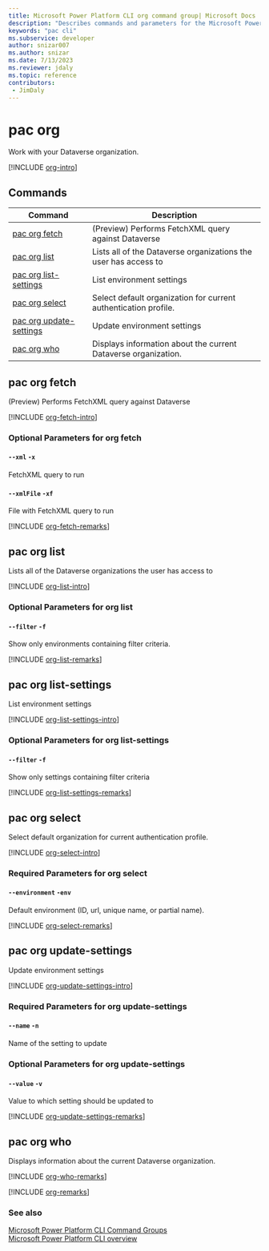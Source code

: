 ```yaml
---
title: Microsoft Power Platform CLI org command group| Microsoft Docs
description: "Describes commands and parameters for the Microsoft Power Platform CLI org command group."
keywords: "pac cli"
ms.subservice: developer
author: snizar007
ms.author: snizar
ms.date: 7/13/2023
ms.reviewer: jdaly
ms.topic: reference
contributors: 
 - JimDaly
---
```

<!-- 
Do not edit this file. 
This file is generated by a program and any changes will be overwritten when this topic is re-generated.
Use the include files to add additional content to this topic.
-->
# pac org

Work with your Dataverse organization.

[!INCLUDE [org-intro](includes/org-intro.md)]

## Commands

|Command|Description|
|---------|---------|
|[pac org fetch](#pac-org-fetch)|(Preview) Performs FetchXML query against Dataverse|
|[pac org list](#pac-org-list)|Lists all of the Dataverse organizations the user has access to|
|[pac org list-settings](#pac-org-list-settings)|List environment settings|
|[pac org select](#pac-org-select)|Select default organization for current authentication profile.|
|[pac org update-settings](#pac-org-update-settings)|Update environment settings|
|[pac org who](#pac-org-who)|Displays information about the current Dataverse organization.|


## pac org fetch

(Preview) Performs FetchXML query against Dataverse

[!INCLUDE [org-fetch-intro](includes/org-fetch-intro.md)]


### Optional Parameters for org fetch

#### `--xml` `-x`

FetchXML query to run

#### `--xmlFile` `-xf`

File with FetchXML query to run

[!INCLUDE [org-fetch-remarks](includes/org-fetch-remarks.md)]

## pac org list

Lists all of the Dataverse organizations the user has access to

[!INCLUDE [org-list-intro](includes/org-list-intro.md)]


### Optional Parameters for org list

#### `--filter` `-f`

Show only environments containing filter criteria.

[!INCLUDE [org-list-remarks](includes/org-list-remarks.md)]

## pac org list-settings

List environment settings

[!INCLUDE [org-list-settings-intro](includes/org-list-settings-intro.md)]


### Optional Parameters for org list-settings

#### `--filter` `-f`

Show only settings containing filter criteria

[!INCLUDE [org-list-settings-remarks](includes/org-list-settings-remarks.md)]

## pac org select

Select default organization for current authentication profile.

[!INCLUDE [org-select-intro](includes/org-select-intro.md)]


### Required Parameters for org select

#### `--environment` `-env`

Default environment (ID, url, unique name, or partial name).

[!INCLUDE [org-select-remarks](includes/org-select-remarks.md)]

## pac org update-settings

Update environment settings

[!INCLUDE [org-update-settings-intro](includes/org-update-settings-intro.md)]


### Required Parameters for org update-settings

#### `--name` `-n`

Name of the setting to update


### Optional Parameters for org update-settings

#### `--value` `-v`

Value to which setting should be updated to

[!INCLUDE [org-update-settings-remarks](includes/org-update-settings-remarks.md)]

## pac org who

Displays information about the current Dataverse organization.

[!INCLUDE [org-who-remarks](includes/org-who-remarks.md)]

[!INCLUDE [org-remarks](includes/org-remarks.md)]

### See also

[Microsoft Power Platform CLI Command Groups](index.md)<br />
[Microsoft Power Platform CLI overview](../introduction.md)